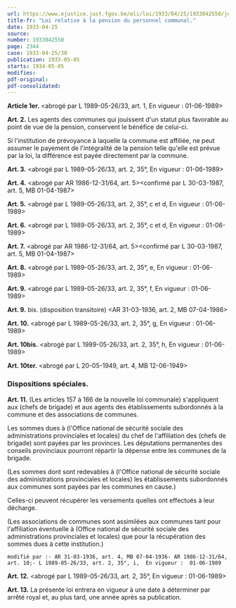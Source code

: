 ```yaml
---
url: https://www.ejustice.just.fgov.be/eli/loi/1933/04/25/1933042550/justel
title-fr: "Loi relative à la pension du personnel communal."
date: 1933-04-25
source:
number: 1933042550
page: 2344
case: 1933-04-25/30
publication: 1933-05-05
starts: 1934-05-05
modifies:
pdf-original:
pdf-consolidated:
---
```


**Article 1er.** <abrogé par L 1989-05-26/33, art. 1,  En vigueur :  01-06-1989>

**Art. 2.** Les agents des communes qui jouissent d'un statut plus favorable au point de vue de la pension, conservent le bénéfice de celui-ci.

Si l'institution de prévoyance à laquelle la commune est affiliée, ne peut assumer le payement de l'intégralité de la pension telle qu'elle est prévue par la loi, la différence est payée directement par la commune.

**Art. 3.** <abrogé par L 1989-05-26/33, art. 2, 35°,  En vigueur :  01-06-1989>

**Art. 4.** <abrogé par AR 1986-12-31/64, art. 5><confirmé par L 30-03-1987, art. 5, MB 01-04-1987>

**Art. 5.** <abrogé par L 1989-05-26/33, art. 2, 35°, c et d,  En vigueur :  01-06-1989>

**Art. 6.** <abrogé par L 1989-05-26/33, art. 2, 35°, c et d,  En vigueur :  01-06-1989>

**Art. 7.** <abrogé par AR 1986-12-31/64, art. 5><confirmé par L 30-03-1987, art. 5, MB 01-04-1987>

**Art. 8.** <abrogé par L 1989-05-26/33, art. 2, 35°, e,  En vigueur :  01-06-1989>

**Art. 9.** <abrogé par L 1989-05-26/33, art. 2, 35°, f,  En vigueur :  01-06-1989>

**Art. 9.** bis. (disposition transitoire) <AR 31-03-1936, art. 2, MB 07-04-1986>

**Art. 10.** <abrogé par L 1989-05-26/33, art. 2, 35°, g,  En vigueur :  01-06-1989>

**Art. 10bis.** <abrogé par L 1989-05-26/33, art. 2, 35°, h,  En vigueur :  01-06-1989>

**Art. 10ter.** <abrogé par L 20-05-1949, art. 4, MB 12-06-1949>

### Dispositions spéciales.

**Art. 11.** (Les articles 157 à 166 de la nouvelle loi communale) s'appliquent aux (chefs de brigade) et aux agents des établissements subordonnés à la commune et des associations de communes.

Les sommes dues à (l'Office national de sécurité sociale des administrations provinciales et locales) du chef de l'affiliation des (chefs de brigade) sont payées par les provinces. Les députations permanentes des conseils provinciaux pourront répartir la dépense entre les communes de la brigade.

(Les sommes dont sont redevables à (l'Office national de sécurité sociale des administrations provinciales et locales) les établissements subordonnés aux communes sont payées par les communes en cause.)

Celles-ci peuvent récupérer les versements quelles ont effectués à leur décharge.

(Les associations de communes sont assimilées aux communes tant pour l'affiliation éventuelle à (Office national de sécurité sociale des administrations provinciales et locales) que pour la récupération des sommes dues à cette institution.)

`modifié par :- AR 31-03-1936, art. 4, MB 07-04-1936- AR 1986-12-31/64, art. 10;- L 1989-05-26/33, art. 2, 35°, i,  En vigueur :  01-06-1989`

**Art. 12.** <abrogé par L 1989-05-26/33, art. 2, 35°,  En vigueur :  01-06-1989>

**Art. 13.** La présente loi entrera en vigueur à une date à déterminer par arrêté royal et, au plus tard, une année après sa publication.
